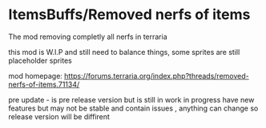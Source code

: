 # ItemsBuffs/Removed nerfs of items
The mod removing completly all nerfs in terraria 

this mod is   W.I.P and still need to balance things, some sprites are still placeholder sprites

mod homepage: https://forums.terraria.org/index.php?threads/removed-nerfs-of-items.71134/

pre update - is pre release version but is still in work in progress 
have new features but may not be stable and contain issues , anything can change so release version will be diffirent